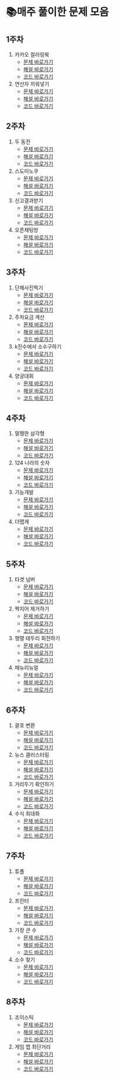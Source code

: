 
# 📚매주 풀이한 문제 모음

## 1주차
1. 카카오 컬러링북
	* [문제 바로가기](https://programmers.co.kr/learn/courses/30/lessons/1829) 
	* [해설 바로가기](https://cnu-jinseop.tistory.com/100?category=944632)
	* [코드 바로가기](/BruteForce/kim-jin-seop-1-1.html)
2. 연산자 끼워넣기
	* [문제 바로가기](https://www.acmicpc.net/problem/14888) 
	* [해설 바로가기](https://cnu-jinseop.tistory.com/102)
	* [코드 바로가기](/BruteForce/kim-jin-seop-1-2.html)

## 2주차
1. 두 동전
	* [문제 바로가기](https://www.acmicpc.net/problem/16197) 
	* [해설 바로가기](https://cnu-jinseop.tistory.com/106)
	* [코드 바로가기](/BruteForce/kim-jin-seop-2-1.html)
2. 스도미노쿠
	* [문제 바로가기](https://www.acmicpc.net/problem/4574) 
	* [해설 바로가기](https://cnu-jinseop.tistory.com/108)
	* [코드 바로가기](/BruteForce/kim-jin-seop-2-2.html)
3. 신고결과받기
	* [문제 바로가기](https://programmers.co.kr/learn/courses/30/lessons/92334) 
	* [해설 바로가기](https://cnu-jinseop.tistory.com/109)
	* [코드 바로가기](/DataStructure/kim-jin-seop-2-3.html)
4. 오픈채팅방
	* [문제 바로가기](https://programmers.co.kr/learn/courses/30/lessons/42888) 
	* [해설 바로가기](https://cnu-jinseop.tistory.com/110)
	* [코드 바로가기](/DataStructure/kim-jin-seop-2-4.html)

## 3주차
1. 단체사진찍기
	* [문제 바로가기](https://programmers.co.kr/learn/courses/30/lessons/1835) 
	* [해설 바로가기](https://cnu-jinseop.tistory.com/112)
	* [코드 바로가기](/BruteForce/kim-jin-seop-3-1.html)
2. 주차요금 계산
	* [문제 바로가기](https://programmers.co.kr/learn/courses/30/lessons/92341) 
	* [해설 바로가기](https://cnu-jinseop.tistory.com/114)
	* [코드 바로가기](/DataStructure/kim-jin-seop-3-2.html)
3. k진수에서 소수구하기
	* [문제 바로가기](https://programmers.co.kr/learn/courses/30/lessons/92335) 
	* [해설 바로가기](https://cnu-jinseop.tistory.com/115)
	* [코드 바로가기](/Math/kim-jin-seop-3-3.html)
4. 양궁대회
	* [문제 바로가기](https://programmers.co.kr/learn/courses/30/lessons/92342) 
	* [해설 바로가기](https://cnu-jinseop.tistory.com/118)
	* [코드 바로가기](/BruteForce/kim-jin-seop-3-4.html)

## 4주차
1. 멀쩡한 삼각형
	* [문제 바로가기](https://programmers.co.kr/learn/courses/30/lessons/62048) 
	* [해설 바로가기](https://cnu-jinseop.tistory.com/119)
	* [코드 바로가기](/Math/kim-jin-seop-4-1.html)
2. 124 나라의 숫자
	* [문제 바로가기](https://programmers.co.kr/learn/courses/30/lessons/12899) 
	* [해설 바로가기](https://cnu-jinseop.tistory.com/120)
	* [코드 바로가기](/Math/kim-jin-seop-4-2.html)
3. 기능개발
	* [문제 바로가기](https://programmers.co.kr/learn/courses/30/lessons/42586) 
	* [해설 바로가기](https://cnu-jinseop.tistory.com/121)
	* [코드 바로가기](/Impliments/kim-jin-seop-4-3.html)
4. 더맵게
	* [문제 바로가기](https://programmers.co.kr/learn/courses/30/lessons/42626) 
	* [해설 바로가기](https://cnu-jinseop.tistory.com/124)
	* [코드 바로가기](/DataStructure/kim-jin-seop-4-4.html)
## 5주차
1. 타겟 넘버
	* [문제 바로가기](https://programmers.co.kr/learn/courses/30/lessons/43165) 
	* [해설 바로가기](https://cnu-jinseop.tistory.com/125)
	* [코드 바로가기](/BruteForce/kim-jin-seop-5-1.html)
2. 짝지어 제거하기
	* [문제 바로가기](https://programmers.co.kr/learn/courses/30/lessons/12973) 
	* [해설 바로가기](https://cnu-jinseop.tistory.com/126)
	* [코드 바로가기](/DataStructure/kim-jin-seop-5-2.html)
3. 행렬 테두리 회전하기
	* [문제 바로가기](https://programmers.co.kr/learn/courses/30/lessons/77485) 
	* [해설 바로가기](https://cnu-jinseop.tistory.com/127)
	* [코드 바로가기](/Impliments/kim-jin-seop-5-3.html)
4. 메뉴리뉴얼
	* [문제 바로가기](https://programmers.co.kr/learn/courses/30/lessons/72411) 
	* [해설 바로가기](https://cnu-jinseop.tistory.com/129)
	* [코드 바로가기](/BruteForce/kim-jin-seop-5-4.html)

## 6주차
1. 괄호 변환
	* [문제 바로가기](https://programmers.co.kr/learn/courses/30/lessons/60058) 
	* [해설 바로가기](https://cnu-jinseop.tistory.com/130)
	* [코드 바로가기](/Impliments/kim-jin-seop-6-1.html)
2. 뉴스 클러스터링
	* [문제 바로가기](https://programmers.co.kr/learn/courses/30/lessons/17677) 
	* [해설 바로가기](https://cnu-jinseop.tistory.com/131)
	* [코드 바로가기](/DataStructure/kim-jin-seop-6-2.html)
3. 거리두기 확인하기
	* [문제 바로가기](https://programmers.co.kr/learn/courses/30/lessons/81302) 
	* [해설 바로가기](https://cnu-jinseop.tistory.com/132)
	* [코드 바로가기](/BruteForce/kim-jin-seop-6-3.html)
4. 수식 최대화
	* [문제 바로가기](https://programmers.co.kr/learn/courses/30/lessons/67257) 
	* [해설 바로가기](https://cnu-jinseop.tistory.com/133)
	* [코드 바로가기](/DataStructure/kim-jin-seop-6-4.html)

## 7주차
1. 튜플
	* [문제 바로가기](https://programmers.co.kr/learn/courses/30/lessons/64065) 
	* [해설 바로가기](https://cnu-jinseop.tistory.com/135)
	* [코드 바로가기](/DataStructure/kim-jin-seop-7-1.html)
2. 프린터
	* [문제 바로가기](https://programmers.co.kr/learn/courses/30/lessons/42587) 
	* [해설 바로가기](https://cnu-jinseop.tistory.com/137)
	* [코드 바로가기](/DataStructure/kim-jin-seop-7-2.html)
3. 가장 큰 수
	* [문제 바로가기](https://programmers.co.kr/learn/courses/30/lessons/42746) 
	* [해설 바로가기](https://cnu-jinseop.tistory.com/138)
	* [코드 바로가기](/Sort/kim-jin-seop-7-3.html)
4. 소수 찾기
	* [문제 바로가기](https://programmers.co.kr/learn/courses/30/lessons/42839) 
	* [해설 바로가기](https://cnu-jinseop.tistory.com/139)
	* [코드 바로가기](/BruteForce/kim-jin-seop-7-4.html)

## 8주차
1. 조이스틱
	* [문제 바로가기](https://programmers.co.kr/learn/courses/30/lessons/42860) 
	* [해설 바로가기](https://cnu-jinseop.tistory.com/140)
	* [코드 바로가기](/BruteForce/kim-jin-seop-8-1.html)
2. 게임 맵 최단거리
	* [문제 바로가기](https://programmers.co.kr/learn/courses/30/lessons/1844) 
	* [해설 바로가기](https://cnu-jinseop.tistory.com/142)
	* [코드 바로가기](/DFS-BFS/kim-jin-seop-8-2.html)

<!-- 입력 양식
## n주차

2. 제목
	* [문제 바로가기]() 
	* [해설 바로가기]()
	* [코드 바로가기](/Math/kim-jin-seop-2-3.html)
-->
